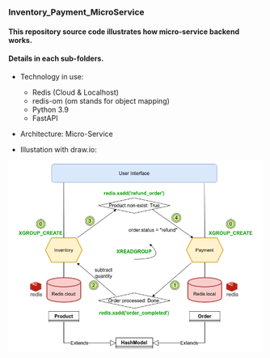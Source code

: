 ### Inventory_Payment_MicroService

#### This repository source code illustrates how micro-service backend works.
#### Details in each sub-folders.

* Technology in use:
    * Redis (Cloud & Localhost)
    * redis-om (om stands for object mapping)
    * Python 3.9
    * FastAPI

* Architecture: Micro-Service

* Illustation with draw.io: 
<p align="center">
  <img src="Inventory & Payment.png" width="650" />
</p>